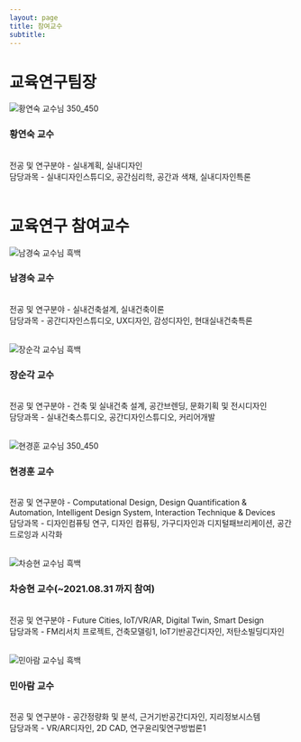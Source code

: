 ```yaml
---
layout: page
title: 참여교수
subtitle:
---
```


# 교육연구팀장
![황연숙 교수님 350_450](https://user-images.githubusercontent.com/81661353/113103012-b73dbd80-9239-11eb-8d7d-797a52a84613.jpg)

### 황연숙 교수
<br>
전공 및 연구분야 - 실내계획, 실내디자인<br>
담당과목 - 실내디자인스튜디오, 공간심리학, 공간과 색채, 실내디자인특론<br>

<br>

# 교육연구 참여교수
![남경숙 교수님 흑백](https://user-images.githubusercontent.com/81661353/113104280-4f887200-923b-11eb-98dc-3ce7a61f9da0.jpg)

### 남경숙 교수
<br>
전공 및 연구분야 - 실내건축설계, 실내건축이론<br>
담당과목 - 공간디자인스튜디오, UX디자인, 감성디자인, 현대실내건축특론<br>


<br>

![장순각 교수님 흑백](https://user-images.githubusercontent.com/81661353/113104312-58794380-923b-11eb-9275-d53bb57fa1a8.jpg)

### 장순각 교수
<br>
전공 및 연구분야 - 건축 및 실내건축 설계,  공간브렌딩, 문화기획 및 전시디자인<br>
담당과목 - 실내건축스튜디오, 공간디자인스튜디오, 커리어개발<br>


<br>

![현경훈 교수님 350_450](https://user-images.githubusercontent.com/81661353/113103944-df79ec00-923a-11eb-91c3-f581ba29b3b7.jpg)

### 현경훈 교수
<br>
전공 및 연구분야 - Computational Design, Design Quantification & Automation, Intelligent Design System, Interaction Technique & Devices<br>
담당과목 - 디자인컴퓨팅 연구, 디자인 컴퓨팅, 가구디자인과 디지털패브리케이션, 공간드로잉과 시각화<br>


<br>

![차승현 교수님 흑백](https://user-images.githubusercontent.com/81661353/113112655-6384a180-9244-11eb-8408-884691f90150.jpg)

### 차승현 교수(~2021.08.31 까지 참여)
<br>
전공 및 연구분야 - Future Cities, IoT/VR/AR, Digital Twin, Smart Design<br>
담당과목 - FM리서치 프로젝트, 건축모델링1, IoT기반공간디자인, 저탄소빌딩디자인<br>


<br>

![민아람 교수님 흑백](https://user-images.githubusercontent.com/81661353/113104333-5dd68e00-923b-11eb-915a-932328ceac67.jpg)

### 민아람 교수
<br>
전공 및 연구분야 - 공간정량화 및 분석, 근거기반공간디자인, 지리정보시스템<br>
담당과목 - VR/AR디자인, 2D CAD, 연구윤리및연구방법론1<br>

